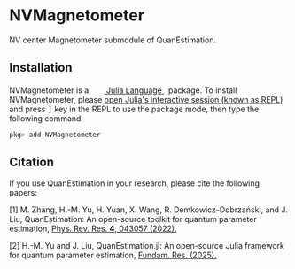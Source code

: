 # NVMagnetometer

NV center Magnetometer submodule of QuanEstimation.

## Installation

<p>
NVMagnetometer is a &nbsp;
    <a href="https://julialang.org">
        <img src="https://raw.githubusercontent.com/JuliaLang/julia-logo-graphics/master/images/julia.ico" width="16em">
        Julia Language
    </a>
    &nbsp; package. To install NVMagnetometer,
    please <a href="https://docs.julialang.org/en/v1/manual/getting-started/">open
    Julia's interactive session (known as REPL)</a> and press <kbd>]</kbd>
    key in the REPL to use the package mode, then type the following command
</p>

```julia
pkg> add NVMagnetometer
```
## Citation
If you use QuanEstimation in your research, please cite the following papers:

[1] M. Zhang, H.-M. Yu, H. Yuan, X. Wang, R. Demkowicz-Dobrzański, and J. Liu, 
QuanEstimation: An open-source toolkit for quantum parameter estimation, 
[Phys. Rev. Res. **4**, 043057 (2022).](https://doi.org/10.1103/PhysRevResearch.4.043057)

[2] H.-M. Yu and J. Liu, QuanEstimation.jl: An open-source Julia framework for quantum parameter estimation, 
[Fundam. Res. (2025).](https://doi.org/10.1016/j.fmre.2025.02.020) 
